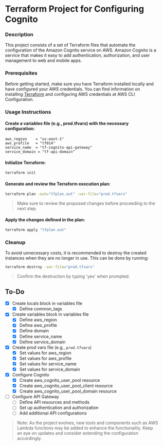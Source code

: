 # Terraform Project for Configuring Cognito
### Description
This project consists of a set of Terraform files that automate the configuration of the Amazon Cognito service on AWS. Amazon Cognito is a service that makes it easy to add authentication, authorization, and user management to web and mobile apps.

### Prerequisites
Before getting started, make sure you have Terraform installed locally and have configured your AWS credentials. You can find information on installing <a href="https://registry.terraform.io/">Terraform<a/> and configuring AWS credentials at AWS CLI Configuration.

### Usage Instructions
#### Create a variables file (e.g., prod.tfvars) with the necessary configuration:
```hcl
aws_region    = "us-east-1"
aws_profile   = "tf014"
service_name  = "tf-cognito-api-gateway"
service_domain = "tf-api-domain"
```

#### Initialize Terraform:
```bash
terraform init
```

#### Generate and review the Terraform execution plan:
```bash
terraform plan -out="tfplan.out" -var-file="prod.tfvars"
```

> Make sure to review the proposed changes before proceeding to the next step.

#### Apply the changes defined in the plan:
```bash
terraform apply "tfplan.out"
```

### Cleanup
To avoid unnecessary costs, it is recommended to destroy the created instances when they are no longer in use. This can be done by running:
```bash
terraform destroy -var-file="prod.tfvars"
```
> Confirm the destruction by typing 'yes' when prompted.

## To-Do
- [x] Create locals block in variables file
  - [x] Define common_tags
- [x] Create variables block in variables file
  - [x] Define aws_region
  - [x] Define aws_profile
  - [x] Define domain
  - [x] Define service_name
  - [x] Define service_domain
- [x] Create prod vars file (e.g., `prod.tfvars`)
  - [x] Set values for aws_region
  - [x] Set values for aws_profile
  - [x] Set values for service_name
  - [x] Set values for service_domain
- [x] Configure Cognito
  - [x] Create aws_cognito_user_pool resource
  - [x] Create aws_cognito_user_pool_client resource
  - [x] Create aws_cognito_user_pool_domain resource
- [ ] Configure API Gateway
  - [ ] Define API resources and methods
  - [ ] Set up authentication and authorization
  - [ ] Add additional API configurations

> Note: As the project evolves, new tools and components such as AWS Lambda functions may be added to enhance the functionality. Keep an eye on updates and consider extending the configuration accordingly.
